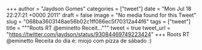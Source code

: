 
+++
author = "Jaydson Gomes"
categories = ["tweet"]
date = "Mon Jul 18 22:27:21 +0000 2011"
draft = false
image = "No media found for this Tweet"
slug = "068ba3603148ae56b02c1ff086ec5f70312a44f6"
tags = ["tweet"]
title = """Roots RT @eminetto Receit..."""
tweet = true
tweet_url = "https://twitter.com/jaydson/status/93084469749223424"
+++
Roots RT @eminetto Receita do dia é: miojo com pizza de sábado :)
